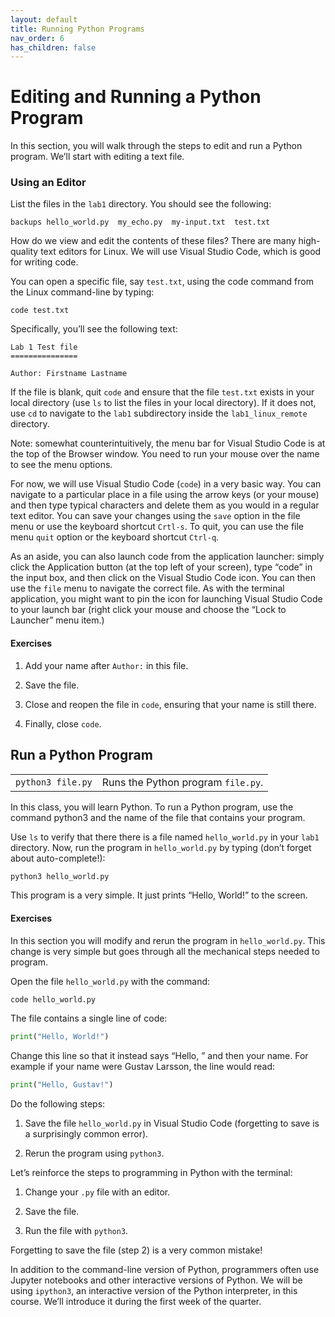 ```yaml
---
layout: default
title: Running Python Programs
nav_order: 6
has_children: false
---
```


# Editing and Running a Python Program

In this section, you will walk through the steps to edit and run a Python program. We’ll start with editing a text file.

### Using an Editor

List the files in the `lab1` directory. You should see the following:

```
backups hello_world.py  my_echo.py  my-input.txt  test.txt
```

How do we view and edit the contents of these files? There are many high-quality text editors for Linux. We will use Visual Studio Code, which is good for writing code.

You can open a specific file, say `test.txt`, using the code command from the Linux command-line by typing:

```
code test.txt
```

Specifically, you’ll see the following text:

```
Lab 1 Test file
===============

Author: Firstname Lastname
```

If the file is blank, quit `code` and ensure that the file `test.txt` exists in your local directory (use `ls` to list the files in your local directory). If it does not, use `cd` to navigate to the `lab1` subdirectory inside the `lab1_linux_remote` directory.

Note: somewhat counterintuitively, the menu bar for Visual Studio Code is at the top of the Browser window. You need to run your mouse over the name to see the menu options.

For now, we will use Visual Studio Code (`code`) in a very basic way. You can navigate to a particular place in a file using the arrow keys (or your mouse) and then type typical characters and delete them as you would in a regular text editor. You can save your changes using the `save` option in the file menu or use the keyboard shortcut `Crtl-s`. To quit, you can use the file menu `quit` option or the keyboard shortcut `Ctrl-q`.

As an aside, you can also launch code from the application launcher: simply click the Application button (at the top left of your screen), type “code” in the input box, and then click on the Visual Studio Code icon. You can then use the `file` menu to navigate the correct file. As with the terminal application, you might want to pin the icon for launching Visual Studio Code to your launch bar (right click your mouse and choose the “Lock to Launcher” menu item.)

#### Exercises

1. Add your name after `Author:` in this file.

2. Save the file.

3. Close and reopen the file in `code`, ensuring that your name is still there.

4. Finally, close `code`.

## Run a Python Program

|   |   |
|---|---|
|`python3 file.py`|Runs the Python program `file.py`.|

In this class, you will learn Python. To run a Python program, use the command python3 and the name of the file that contains your program.

Use `ls` to verify that there there is a file named `hello_world.py` in your `lab1` directory. Now, run the program in `hello_world.py` by typing (don’t forget about auto-complete!):

```python
python3 hello_world.py
```

This program is a very simple. It just prints “Hello, World!” to the screen.

#### Exercises

In this section you will modify and rerun the program in `hello_world.py`. This change is very simple but goes through all the mechanical steps needed to program.

Open the file `hello_world.py` with the command:

```bash
code hello_world.py
```

The file contains a single line of code:

```python
print("Hello, World!")
```

Change this line so that it instead says “Hello, ” and then your name. For example if your name were Gustav Larsson, the line would read:

```python
print("Hello, Gustav!")
```

Do the following steps:

1. Save the file `hello_world.py` in Visual Studio Code (forgetting to save is a surprisingly common error).

2. Rerun the program using `python3`.

Let’s reinforce the steps to programming in Python with the terminal:

1. Change your `.py` file with an editor.

2. Save the file.

3. Run the file with `python3`.

Forgetting to save the file (step 2) is a very common mistake!

In addition to the command-line version of Python, programmers often use Jupyter notebooks and other interactive versions of Python. We will be using `ipython3`, an interactive version of the Python interpreter, in this course. We’ll introduce it during the first week of the quarter.
